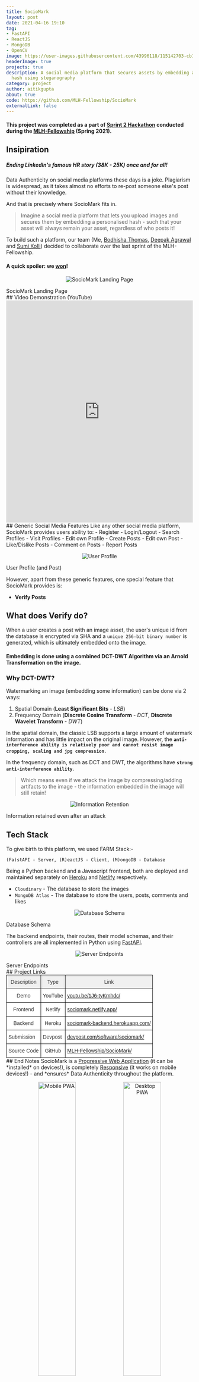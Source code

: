 ```yaml
---
title: SocioMark
layout: post
date: 2021-04-16 19:10
tag:
- FastAPI
- ReactJS
- MongoDB
- OpenCV
image: https://user-images.githubusercontent.com/43996118/115142703-cb1e5780-a060-11eb-8d85-79b35ee889a2.png
headerImage: true
projects: true
description: A social media platform that secures assets by embedding a personalised
  hash using steganography
category: project
author: aitikgupta
about: true
code: https://github.com/MLH-Fellowship/SocioMark
externalLink: false
---
```


#### This project was completed as a part of [Sprint 2 Hackathon](https://fellowship-explorer-2-batch-2.devpost.com/) conducted during the [MLH-Fellowship](http://fellowship.mlh.io/) (Spring 2021).
## Insipiration
##### Ending LinkedIn's famous HR story (38K - 25K) once and for all!
Data Authenticity on social media platforms these days is a joke. Plagiarism is widespread, as it takes almost no efforts to re-post someone else's post without their knowledge.

And that is precisely where SocioMark fits in.

> Imagine a social media platform that lets you upload images and secures them by embedding a personalised hash - such that your asset will always remain your asset, regardless of who posts it!

To build such a platform, our team (Me, [Bodhisha Thomas](https://github.com/bodhisha), [Deepak Agrawal](https://github.com/DebugAgrawal) and [Sumi Kolli](https://github.com/sgkolli535)) decided to collaborate over the last sprint of the MLH-Fellowship.
#### A quick spoiler: we [won](https://devpost.com/software/sociomark)!

<p align="center">
 <img alt="SocioMark Landing Page" src="https://challengepost-s3-challengepost.netdna-ssl.com/photos/production/software_photos/001/472/914/datas/gallery.jpg"/>
</p>
<figcaption>SocioMark Landing Page</figcaption>
## Video Demonstration (YouTube)
<iframe width="100%" height="597" src="https://www.youtube.com/embed/1J6-tyKmhdc" title="YouTube video player" frameborder="0" allow="accelerometer; autoplay; clipboard-write; encrypted-media; gyroscope; picture-in-picture" allowfullscreen></iframe>
## Generic Social Media Features
Like any other social media platform, SocioMark provides users ability to:
- Register
- Login/Logout
- Search Profiles
- Visit Profiles
- Edit own Profile
- Create Posts
- Edit own Post
- Like/Dislike Posts
- Comment on Posts
- Report Posts

<p align="center">
 <img alt="User Profile" src="https://challengepost-s3-challengepost.netdna-ssl.com/photos/production/software_photos/001/472/922/datas/gallery.jpg"/>
</p>
<figcaption>User Profile (and Post)</figcaption>

However, apart from these generic features, one special feature that SocioMark provides is:
- **Verify Posts**

## What does Verify do?
When a user creates a post with an image asset, the user's unique id from the database is encrypted via SHA and a `unique 256-bit binary number` is generated, which is ultimately embedded onto the image.

#### Embedding is done using a combined DCT-DWT Algorithm via an Arnold Transformation on the image. 

### Why DCT-DWT?
Watermarking an image (embedding some information) can be done via 2 ways:
1. Spatial Domain (**Least Significant Bits** - *LSB*)
2. Frequency Domain (**Discrete Cosine Transform** - *DCT*, **Discrete Wavelet Transform** - *DWT*)

In the spatial domain, the classic LSB supports a large amount of watermark information and has little impact on the original image. However, the **`anti-interference ability is relatively poor and cannot resist image cropping, scaling and jpg compression`.**

In the frequency domain, such as DCT and DWT, the algorithms have **`strong anti-interference ability`**.

> Which means even if we attack the image by compressing/adding artifacts to the image - the information embedded in the image will still retain!

<p align="center">
 <img alt="Information Retention" src="https://challengepost-s3-challengepost.netdna-ssl.com/photos/production/software_photos/001/472/915/datas/gallery.jpg"/>
</p>
<figcaption>Information retained even after an attack</figcaption>

## Tech Stack
To give birth to this platform, we used FARM Stack:-

`(Fa)stAPI - Server, (R)eactJS - Client, (M)ongoDB - Database`

Being a Python backend and a Javascript frontend, both are deployed and maintained separately
on [Heroku](http://sociomark-backend.herokuapp.com/) and [Netlify](https://sociomark.netlify.app/) respectively.

- `Cloudinary` - The database to store the images
- `MongoDB Atlas` - The database to store the users, posts, comments and likes 

<p align="center">
 <img alt="Database Schema" src="https://user-images.githubusercontent.com/43996118/113485308-74dedf80-94ca-11eb-859d-baf1858d743f.png"/>
</p>
<figcaption>Database Schema</figcaption>

The backend endpoints, their routes, their model schemas, and their controllers are all implemented in Python using [FastAPI](https://fastapi.tiangolo.com/).

<p align="center">
 <img alt="Server Endpoints" src="https://user-images.githubusercontent.com/43996118/113442161-2fa8a800-940d-11eb-8e3c-87d1184a9f8e.png"/>
</p>
<figcaption>Server Endpoints</figcaption>
## Project Links
<style type="text/css">
.tg  {border-collapse:collapse;border-color:#ccc;border-spacing:0;margin:0px auto;}
.tg td{background-color:#fff;border-color:#ccc;border-style:solid;border-width:1px;color:#333;
  font-family:Arial, sans-serif;font-size:14px;overflow:hidden;padding:10px 5px;word-break:normal;}
.tg th{background-color:#f0f0f0;border-color:#ccc;border-style:solid;border-width:1px;color:#333;
  font-family:Arial, sans-serif;font-size:14px;font-weight:normal;overflow:hidden;padding:10px 5px;word-break:normal;}
.tg .tg-xwyw{border-color:#000000;text-align:center;vertical-align:middle}
.tg .tg-0a7q{border-color:#000000;text-align:left;vertical-align:middle}
.tg .tg-73oq{border-color:#000000;text-align:left;vertical-align:top}
@media screen and (max-width: 767px) {.tg {width: auto !important;}.tg col {width: auto !important;}.tg-wrap {overflow-x: auto;-webkit-overflow-scrolling: touch;margin: auto 0px;}}</style>
<div class="tg-wrap"><table class="tg">
<thead>
  <tr>
    <th class="tg-xwyw">Description</th>
    <th class="tg-xwyw">Type</th>
    <th class="tg-xwyw">Link</th>
  </tr>
</thead>
<tbody>
  <tr>
    <td class="tg-xwyw">Demo</td>
    <td class="tg-xwyw">YouTube</td>
    <td class="tg-0a7q"><a href="https://youtu.be/1J6-tyKmhdc" target="_blank" rel="noopener noreferrer">youtu.be/1J6-tyKmhdc/</a></td>
  </tr>
  <tr>
    <td class="tg-xwyw">Frontend</td>
    <td class="tg-xwyw">Netlify</td>
    <td class="tg-0a7q"><a href="https://sociomark.netlify.app/" target="_blank" rel="noopener noreferrer">sociomark.netlify.app/</a></td>
  </tr>
  <tr>
    <td class="tg-xwyw">Backend</td>
    <td class="tg-xwyw">Heroku</td>
    <td class="tg-0a7q"><a href="http://sociomark-backend.herokuapp.com/" target="_blank" rel="noopener noreferrer">sociomark-backend.herokuapp.com/</a></td>
  </tr>
  <tr>
    <td class="tg-73oq">Submission</td>
    <td class="tg-73oq">Devpost</td>
    <td class="tg-73oq"><a href="https://devpost.com/software/sociomark/" target="_blank" rel="noopener noreferrer">devpost.com/software/sociomark/</a></td>
  </tr>
  <tr>
    <td class="tg-xwyw">Source Code</td>
    <td class="tg-xwyw">GitHub</td>
    <td class="tg-0a7q"><a href="https://github.com/MLH-Fellowship/SocioMark/" target="_blank" rel="noopener noreferrer">MLH-Fellowship/SocioMark/</a></td>
  </tr>
</tbody>
</table></div>
## End Notes
SocioMark is a <ins>Progressive Web Application</ins> (it can be *installed* on devices!), is completely <ins>Responsive</ins> (it works on mobile devices!) - and *ensures* Data Authenticity throughout the platform.

<p align="center">
  <img alt="Mobile PWA" src="https://user-images.githubusercontent.com/34866653/114988100-8dc89700-9eb3-11eb-892a-217aa0b5622c.jpg" width="45%">
  <img alt="Desktop PWA" src="https://user-images.githubusercontent.com/34866653/114988153-a0db6700-9eb3-11eb-81d8-1a84eae83aa3.png" width="45%">
</p>
<figcaption>PWA Setup (Mobile/Desktop)</figcaption>

## Roadmap/Code/Documentation
With more than ~60 closed Pull Requests and ~70 closed Issues across 4 core developers and 5 contributors, the repository is open sourced at MLH-Fellowship's [GitHub](https://github.com/MLH-Fellowship/SocioMark).
